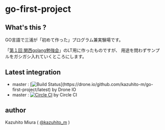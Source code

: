 go-first-project
================

## What's this ?

GO言語で三浦が「初めて作った」プログラム兼実験場です。

「[第１回 関西golang勉強会](http://kug2.connpass.com/event/20497/)」のLT用に作ったものですが、
用途を問わずサンプルをガシガシ入れていくところにします。

## Latest integration

+ master : [![Build Status](https://drone.io/github.com/kazuhito-m/go-first-project/status.png?)](https://drone.io/github.com/kazuhito-m/go-first-project/latest) by Drone IO
+ master : [![Circle CI](https://circleci.com/gh/kazuhito-m/go-first-project.svg?style=svg)](https://circleci.com/gh/kazuhito-m/go-first-project) by Circle CI

## author

Kazuhito Miura ( [@kazuhito_m](https://twitter.com/kazuhito_m "kazuhito_m on Twitter") )

